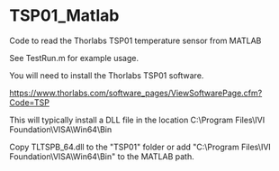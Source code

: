 # TSP01_Matlab
Code to read the Thorlabs TSP01 temperature sensor from MATLAB

See TestRun.m for example usage.
 
You will need to install the Thorlabs TSP01 software.

https://www.thorlabs.com/software_pages/ViewSoftwarePage.cfm?Code=TSP

This will typically install a DLL file in the location C:\Program Files\IVI Foundation\VISA\Win64\Bin

Copy TLTSPB_64.dll to the "TSP01" folder or add "C:\Program Files\IVI Foundation\VISA\Win64\Bin" to the MATLAB path.
